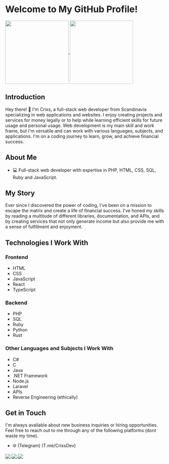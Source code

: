 # Welcome to My GitHub Profile!
<a href="https://github.com/CrixsDev">
  <img height=200 align="center" src="https://github-readme-stats.vercel.app/api?username=CrixsDev&show_icons=true&theme=radical" />
</a>
<a href="https://github.com/CrixsDev">
  <img height=200 align="center" src="https://github-readme-stats.vercel.app/api/top-langs?username=CrixsDev&show_icons=true&theme=radical&layout=compact&langs_count=8&card_width=320" />
</a>

## Introduction

Hey there! 👋 I'm Crixs, a full-stack web developer from Scandinavia specializing in web applications and websites.
I enjoy creating projects and services for money legally or to help while learning efficient skills for future usage and personal usage.
Web development is my main skill and work frame, but I'm versatile and can work with various languages, subjects, and applications.
I'm on a coding journey to learn, grow, and achieve financial success.

## About Me

- 💻 Full-stack web developer with expertise in PHP, HTML, CSS, SQL, Ruby and JavaScript.

## My Story

Ever since I discovered the power of coding, I've been on a mission to escape the matrix and create a life of financial success. 
I've honed my skills by reading a multitude of different libraries, documentation, and APIs,
and by creating services that not only generate income but also provide me with a sense of fulfillment and enjoyment.

## Technologies I Work With

### Frontend

- HTML
- CSS
- JavaScript
- React
- TypeScript

### Backend

- PHP
- SQL
- Ruby
- Python
- Rust

### Other Languages and Subjects I Work With

- C#
- C
- Java
- .NET Framework
- Node.js
- Laravel
- APIs
- Reverse Engineering (ethically)
## Get in Touch

I'm always available about new business inquiries or hiring opportunities. Feel free to reach out to me through any of the following platforms (dont waste my time).

- 🌐 (Telegram) (T.me/CrixsDev)
<a href="https://github.com/CrixsDev/DiscordTokenChecker">
  <img align="center" src="https://github-readme-stats.vercel.app/api/pin/?username=CrixsDev&repo=DiscordTokenChecker&theme=radical" />
</a>
<a href="https://github.com/CrixsDev/rustware">
  <img align="center" src="https://github-readme-stats.vercel.app/api/pin/?username=CrixsDev&repo=rustware&theme=radical" />
</a>
<a href="https://github.com/CrixsDev/viewcount">
  <img align="center" src="https://github-readme-stats.vercel.app/api/pin/?username=CrixsDev&repo=viewcount&theme=radical" />
</a>


